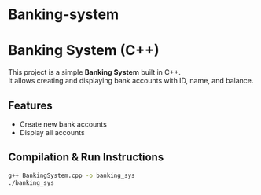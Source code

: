 # Banking-system
# Banking System (C++)

This project is a simple **Banking System** built in C++.  
It allows creating and displaying bank accounts with ID, name, and balance.

## Features
- Create new bank accounts
- Display all accounts

## Compilation & Run Instructions
```bash
g++ BankingSystem.cpp -o banking_sys
./banking_sys
```
